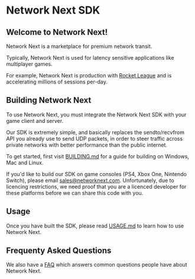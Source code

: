 # Network Next SDK

## Welcome to Network Next!

Network Next is a marketplace for premium network transit.

Typically, Network Next is used for latency sensitive applications like multiplayer games.

For example, Network Next is production with [Rocket League](https://rocketleague.com) and is accelerating millions of sessions per-day.

## Building Network Next

To use Network Next, you must integrate the Network Next SDK with your game client and server.

Our SDK is extremely simple, and basically replaces the sendto/recvfrom API you already use to send UDP packets, in order to steer traffic across private networks with better performance than the public internet.

To get started, first visit [BUILDING.md](https://github.com/networknext/sdk/blob/master/BUILDING.md) for a guide for building on Windows, Mac and Linux.

If you'd like to build our SDK on game consoles (PS4, Xbox One, Nintendo Switch), please email sales@networknext.com. Unfortunately, due to licencing restrictions, we need proof that you are a licenced developer for these platforms before we can share this code with you.

## Usage

Once you have built the SDK, please read [USAGE.md](https://github.com/networknext/sdk/blob/master/USAGE.md) to learn how to use Network Next.

## Frequenty Asked Questions

We also have a [FAQ](https://github.com/networknext/sdk/blob/master/FAQ.md) which answers common questions people have about Network Next.
